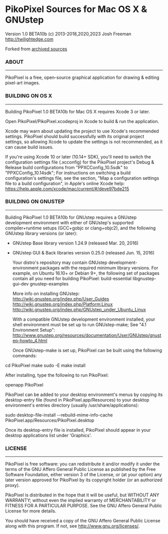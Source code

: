 # PikoPixel Sources for Mac OS X & GNUstep
Version 1.0 BETA10b
(c) 2013-2018,2020,2023 Josh Freeman
http://twilightedge.com

Forked from [archived sources](https://twilightedge.com/mac/pikopixel/index.html)

### ABOUT
-----
PikoPixel is a free, open-source graphical application for drawing & editing pixel-art images.


### BUILDING ON OS X
----------------
   Building PikoPixel 1.0 BETA10b for Mac OS X requires Xcode 3 or later.

   Open PikoPixel/PikoPixel.xcodeproj in Xcode to build & run the application.

   Xcode may warn about updating the project to use Xcode's recommended settings.
PikoPixel should build successfully with its original project settings, so allowing
Xcode to update the settings is not recommended, as it can cause build issues.

   If you're using Xcode 10 or later (10.14+ SDK), you'll need to switch the
configuration settings file (.xcconfig) for the PikoPixel project's Debug & Release
build configurations from "PPXCConfig_10.5sdk" to "PPXCConfig_10.14sdk"; For
instructions on switching a build configuration's settings file, see the section,
"Map a configuration settings file to a build configuration", in Apple's online Xcode
help:
https://help.apple.com/xcode/mac/current/#/deve97bde215


### BUILDING ON GNUSTEP
-------------------
   Building PikoPixel 1.0 BETA10b for GNUstep requires a GNUstep development
environment with either of GNUstep's supported compiler+runtime setups
(GCC+gobjc or clang+objc2), and the following GNUstep library versions (or
later):

- GNUstep Base library version 1.24.9
  (released Mar. 20, 2016)

- GNUstep GUI & Back libraries version 0.25.0
  (released Jun. 15, 2016)

   Your distro's repository may contain GNUstep development-environment
packages with the required minimum library versions. For example, on
Ubuntu 16.10+ or Debian 9+, the following set of packages contain all you need
for building PikoPixel:
build-essential libgnustep-gui-dev gnustep-examples

   More info on installing GNUstep:
http://wiki.gnustep.org/index.php/User_Guides
http://wiki.gnustep.org/index.php/Platform:Linux
http://wiki.gnustep.org/index.php/GNUstep_under_Ubuntu_Linux

   With a compatible GNUstep development environment installed, your shell
environment must be set up to run GNUstep-make; See "4.1 Environment Setup":
http://www.gnustep.org/resources/documentation/User/GNUstep/gnustep-howto_4.html
    
   Once GNUstep-make is set up, PikoPixel can be built using the following
commands:

cd PikoPixel
make
sudo -E make install

   After installing, type the following to run PikoPixel:

openapp PikoPixel

   PikoPixel can be added to your desktop environment's menus by copying its
desktop-entry file (found in PikoPixel.app/Resources) to your desktop
environment's entries directory (usually /usr/share/applications):

sudo desktop-file-install --rebuild-mime-info-cache PikoPixel.app/Resources/PikoPixel.desktop

   Once its desktop-entry file is installed, PikoPixel should appear in your
desktop applications list under 'Graphics'.


### LICENSE
-------
PikoPixel is free software: you can redistribute it and/or modify it under
the terms of the GNU Affero General Public License as published by the
Free Software Foundation, either version 3 of the License, or (at your
option) any later version approved for PikoPixel by its copyright holder (or
an authorized proxy).

PikoPixel is distributed in the hope that it will be useful, but WITHOUT ANY
WARRANTY; without even the implied warranty of MERCHANTABILITY or FITNESS
FOR A PARTICULAR PURPOSE. See the GNU Affero General Public License for more
details.

You should have received a copy of the GNU Affero General Public License
along with this program. If not, see <http://www.gnu.org/licenses/>.
